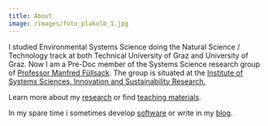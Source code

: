 ```yaml
---
title: About
image: /images/foto_plakolb_1.jpg
---
```

I studied Environmental Systems Science doing the Natural Science / Technology track at both Technical University of Graz and University of Graz.
Now I am a Pre-Doc member of the Systems Science research group of <a href="http://systems-sciences.uni-graz.at/fuell/">Professor Manfred Füllsack</a>.
The group is situated at the <a href="https://sis.uni-graz.at">Institute of Systems Sciences, Innovation and Sustainability Research.</a>

Learn more about my <a href="/research.html">research</a> or find <a href="/teaching.html">teaching materials</a>.

In my spare time i sometimes develop <a href="/development.html">software</a> or write in my <a href="/blog.html">blog</a>.

